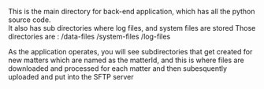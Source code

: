This is the main directory for back-end application, which has all the python source code.  
It also has sub directories where log files, and system files are stored
Those directories are : /data-files
                        /system-files
                        /log-files

As the application operates, you will see subdirectories that get created for new matters which 
are named as the matterId, and this is where files are downloaded and processed for each matter
and then subesquently uploaded and put into the SFTP server
